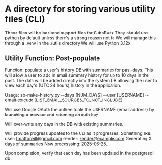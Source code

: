 # A directory for storing various utility files (CLI)
These files will be backend support files for SubsBuzz
They should use python by default unless there's a strong reason not to
We will manage this through a .venv in the ./utils directory
We will use Python 3.12x

## Utility Function: Post-populate
Function: populate a user's history DB with summaries for past-days. This will allow a user to add in email summary history for up to 10 days in the past. The data will be added directly into the system DB allowing the user to view each day's (UTC 24 hours) history in the application.

Usage: sb-make-history.py --days [NUM_DAYS] --user [USERNAME] --email-exlcude [LIST_EMAIL_SOURCES_TO_NOT_INCLUDE]

Will use Google OAuth the authenitcate the USERNAME (email address) by launching a browser and returning an auth key

Will over-write any days in the DB with existing summaries.

Will provide progress updates to the CLI as it progresses. Something like:
<EXAMPLE OUTPUT>
user: tmattoneill@gmail.com
sender: sender@example.com
Generating X days of summaries
Now processsing: 2025-06-25...

Upon completion, verify that each day has been updated in the postgresql db.
